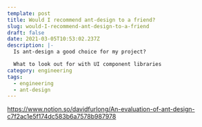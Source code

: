 ```yaml
---
template: post
title: Would I recommend ant-design to a friend?
slug: would-I-recommend-ant-design-to-a-friend
draft: false
date: 2021-03-05T10:53:02.237Z
description: |-
  Is ant-design a good choice for my project? 

  What to look out for with UI component libraries
category: engineering
tags:
  - engineering
  - ant-design
---
```

https://www.notion.so/davidfurlong/An-evaluation-of-ant-design-c7f2ac1e5f174dc583b6a7578b987978
